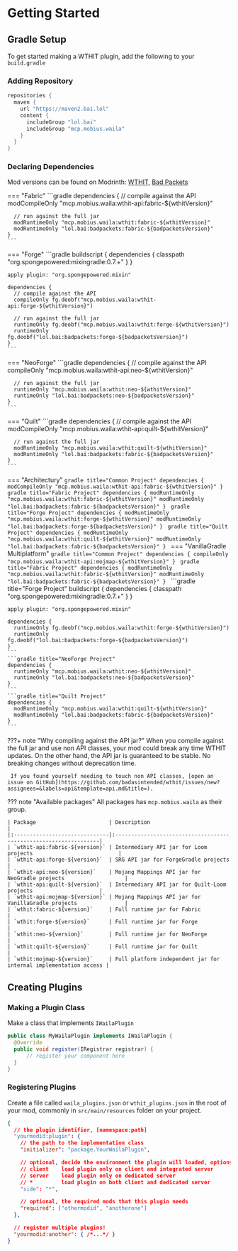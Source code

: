 # Getting Started

## Gradle Setup
To get started making a WTHIT plugin, add the following to your `build.gradle`

### Adding Repository
```groovy
repositories {
  maven {
    url "https://maven2.bai.lol"
    content {
      includeGroup "lol.bai"
      includeGroup "mcp.mobius.waila"
    }
  }
}
```
    

### Declaring Dependencies
Mod versions can be found on Modrinth: [WTHIT](https://modrinth.com/mod/wthit/versions), [Bad Packets](https://modrinth.com/mod/badpackets/versions)

=== "Fabric"
    ```gradle
    dependencies {
      // compile against the API
      modCompileOnly "mcp.mobius.waila:wthit-api:fabric-${wthitVersion}"

      // run against the full jar
      modRuntimeOnly "mcp.mobius.waila:wthit:fabric-${wthitVersion}"
      modRuntimeOnly "lol.bai:badpackets:fabric-${badpacketsVersion}"
    }
    ```
=== "Forge"
    ```gradle 
    buildscript {
      dependencies {
        classpath "org.spongepowered:mixingradle:0.7.+"
      }
    }

    apply plugin: "org.spongepowered.mixin"
    
    dependencies {
      // compile against the API
      compileOnly fg.deobf("mcp.mobius.waila:wthit-api:forge-${wthitVersion}")

      // run against the full jar
      runtimeOnly fg.deobf("mcp.mobius.waila:wthit:forge-${wthitVersion}")
      runtimeOnly fg.deobf("lol.bai:badpackets:forge-${badpacketsVersion}")
    }
    ```
=== "NeoForge"
    ```gradle
    dependencies {
      // compile against the API
      compileOnly "mcp.mobius.waila:wthit-api:neo-${wthitVersion}"

      // run against the full jar
      runtimeOnly "mcp.mobius.waila:wthit:neo-${wthitVersion}"
      runtimeOnly "lol.bai:badpackets:neo-${badpacketsVersion}"
    }
    ```
=== "Quilt"
    ```gradle
    dependencies {
      // compile against the API
      modCompileOnly "mcp.mobius.waila:wthit-api:quilt-${wthitVersion}"

      // run against the full jar
      modRuntimeOnly "mcp.mobius.waila:wthit:quilt-${wthitVersion}"
      modRuntimeOnly "lol.bai:badpackets:fabric-${badpacketsVersion}"
    }
    ```
=== "Architectury"
    ```gradle title="Common Project"
    dependencies {
      modCompileOnly "mcp.mobius.waila:wthit-api:fabric-${wthitVersion}"
    }
    ```
    ```gradle title="Fabric Project"
    dependencies {
      modRuntimeOnly "mcp.mobius.waila:wthit:fabric-${wthitVersion}"
      modRuntimeOnly "lol.bai:badpackets:fabric-${badpacketsVersion}"
    }
    ```
    ```gradle title="Forge Project"
    dependencies {
      modRuntimeOnly "mcp.mobius.waila:wthit:forge-${wthitVersion}"
      modRuntimeOnly "lol.bai:badpackets:forge-${badpacketsVersion}"
    }
    ```
    ```gradle title="Quilt Project"
    dependencies {
      modRuntimeOnly "mcp.mobius.waila:wthit:quilt-${wthitVersion}"
      modRuntimeOnly "lol.bai:badpackets:fabric-${badpacketsVersion}"
    }
    ```
=== "VanillaGradle Multiplatform"
    ```gradle title="Common Project"
    dependencies {
      compileOnly "mcp.mobius.waila:wthit-api:mojmap-${wthitVersion}"
    }
    ```
    ```gradle title="Fabric Project"
    dependencies {
      modRuntimeOnly "mcp.mobius.waila:wthit:fabric-${wthitVersion}"
      modRuntimeOnly "lol.bai:badpackets:fabric-${badpacketsVersion}"
    }
    ```
    ```gradle title="Forge Project"
    buildscript {
      dependencies {
        classpath "org.spongepowered:mixingradle:0.7.+"
      }
    }

    apply plugin: "org.spongepowered.mixin"
    
    dependencies {
      runtimeOnly fg.deobf("mcp.mobius.waila:wthit:forge-${wthitVersion}")
      runtimeOnly fg.deobf("lol.bai:badpackets:forge-${badpacketsVersion}")
    }
    ```
    ```gradle title="NeoForge Project"
    dependencies {
      runtimeOnly "mcp.mobius.waila:wthit:neo-${wthitVersion}"
      runtimeOnly "lol.bai:badpackets:neo-${badpacketsVersion}"
    }
    ```
    ```gradle title="Quilt Project"
    dependencies {
      modRuntimeOnly "mcp.mobius.waila:wthit:quilt-${wthitVersion}"
      modRuntimeOnly "lol.bai:badpackets:fabric-${badpacketsVersion}"
    }
    ```

???+ note "Why compiling against the API jar?"
     When you compile against the full jar and use non API classes, your mod could break any time WTHIT updates.
     On the other hand, the API jar is guaranteed to be stable. No breaking changes without deprecation time.

     If you found yourself needing to touch non API classes, [open an issue on GitHub](https://github.com/badasintended/wthit/issues/new?assignees=&labels=api&template=api.md&title=).

??? note "Available packages"
    All packages has `mcp.mobius.waila` as their group.

    | Package                       | Description                                                      |
    |:------------------------------|:-----------------------------------------------------------------|
    | `wthit-api:fabric-${version}` | Intermediary API jar for Loom projects                           |
    | `wthit-api:forge-${version}`  | SRG API jar for ForgeGradle projects                             |
    | `wthit-api:neo-${version}`    | Mojang Mappings API jar for NeoGradle projects                   |
    | `wthit-api:quilt-${version}`  | Intermediary API jar for Quilt-Loom projects                     |
    | `wthit-api:mojmap-${version}` | Mojang Mappings API jar for VanillaGradle projects               |
    | `wthit:fabric-${version}`     | Full runtime jar for Fabric                                      |
    | `wthit:forge-${version}`      | Full runtime jar for Forge                                       |
    | `wthit:neo-${version}`        | Full runtime jar for NeoForge                                    |
    | `wthit:quilt-${version}`      | Full runtime jar for Quilt                                       |
    | `wthit:mojmap-${version}`     | Full platform independent jar for internal implementation access |
    

## Creating Plugins

### Making a Plugin Class
Make a class that implements `IWailaPlugin`
```java
public class MyWailaPlugin implements IWailaPlugin {
  @Override
  public void register(IRegistrar registrar) {
      // register your component here
  }
}
```


### Registering Plugins
Create a file called `waila_plugins.json` or `wthit_plugins.json` in the root of your mod, commonly in `src/main/resources` folder on your project.
```json
{
  // the plugin identifier, [namespace:path]
  "yourmodid:plugin": {
    // the path to the implementation class
    "initializer": "package.YourWailaPlugin",

    // optional, decide the environment the plugin will loaded, options:
    // client    load plugin only on client and integrated server
    // server    load plugin only on dedicated server
    // *         load plugin on both client and dedicated server
    "side": "*",

    // optional, the required mods that this plugin needs
    "required": ["othermodid", "anotherone"]
  },

  // register multiple plugins!
  "yourmodid:another": { /*...*/ }
}
```
